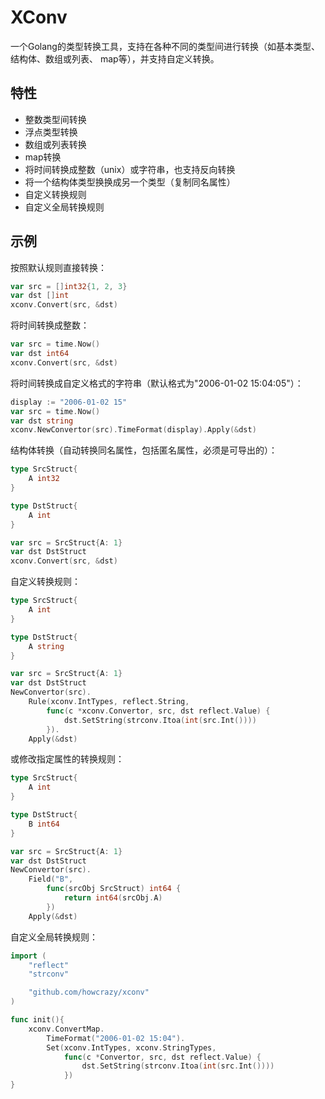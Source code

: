 # XConv

一个Golang的类型转换工具，支持在各种不同的类型间进行转换（如基本类型、结构体、数组或列表、
map等），并支持自定义转换。

## 特性

- 整数类型间转换
- 浮点类型转换
- 数组或列表转换
- map转换
- 将时间转换成整数（unix）或字符串，也支持反向转换
- 将一个结构体类型换换成另一个类型（复制同名属性）
- 自定义转换规则
- 自定义全局转换规则

## 示例

按照默认规则直接转换：

```go
var src = []int32{1, 2, 3}
var dst []int
xconv.Convert(src, &dst)
```

将时间转换成整数：

```go
var src = time.Now()
var dst int64
xconv.Convert(src, &dst)
```

将时间转换成自定义格式的字符串（默认格式为"2006-01-02 15:04:05"）：

```go
display := "2006-01-02 15"
var src = time.Now()
var dst string
xconv.NewConvertor(src).TimeFormat(display).Apply(&dst)
```

结构体转换（自动转换同名属性，包括匿名属性，必须是可导出的）：

```go
type SrcStruct{
    A int32
}

type DstStruct{
    A int
}

var src = SrcStruct{A: 1}
var dst DstStruct
xconv.Convert(src, &dst)
```

自定义转换规则：

```go
type SrcStruct{
    A int
}

type DstStruct{
    A string
}

var src = SrcStruct{A: 1}
var dst DstStruct
NewConvertor(src).
    Rule(xconv.IntTypes, reflect.String,
        func(c *xconv.Convertor, src, dst reflect.Value) {
            dst.SetString(strconv.Itoa(int(src.Int())))
        }).
    Apply(&dst)
```

或修改指定属性的转换规则：

```go
type SrcStruct{
    A int
}

type DstStruct{
    B int64
}

var src = SrcStruct{A: 1}
var dst DstStruct
NewConvertor(src).
    Field("B",
        func(srcObj SrcStruct) int64 {
            return int64(srcObj.A)
        })
    Apply(&dst)
```

自定义全局转换规则：

```go
import (
    "reflect"
    "strconv"

    "github.com/howcrazy/xconv"
)

func init(){
    xconv.ConvertMap.
        TimeFormat("2006-01-02 15:04").
        Set(xconv.IntTypes, xconv.StringTypes,
            func(c *Convertor, src, dst reflect.Value) {
                dst.SetString(strconv.Itoa(int(src.Int())))
            })
}
```
